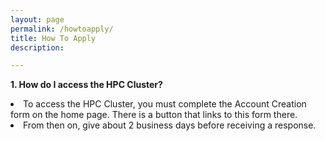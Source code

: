 ```yaml
---
layout: page
permalink: /howtoapply/
title: How To Apply
description: 

---
```


<!-- _pages/publications.md -->

<strong>1. How do I access the HPC Cluster?</strong>
<li>To access the HPC Cluster, you must complete the Account Creation form on the home page. There is a button that links to this form there.

 <li>From then on, give about 2 business days before receiving a response.</li>